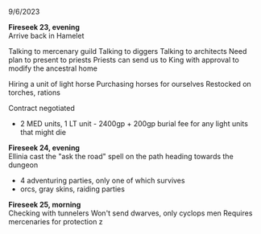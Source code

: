 9/6/2023

**Fireseek 23, evening**  
Arrive back in Hamelet

Talking to mercenary guild
Talking to diggers
Talking to architects
Need plan to present to priests
Priests can send us to King with approval to modify the ancestral home

Hiring a unit of light horse
Purchasing horses for ourselves
Restocked on torches, rations

Contract negotiated
- 2 MED units, 1 LT unit - 2400gp + 200gp burial fee for any light units that might die

**Fireseek 24, evening**  
Ellinia cast the "ask the road" spell on the path heading towards the dungeon
- 4 adventuring parties, only one of which survives
- orcs, gray skins, raiding parties

**Fireseek 25, morning**  
Checking with tunnelers
Won't send dwarves, only cyclops men
Requires mercenaries for protection
z